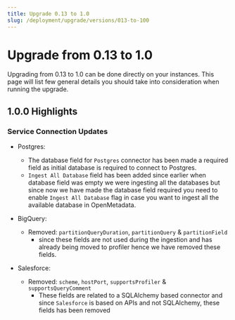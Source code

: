 ```yaml
---
title: Upgrade 0.13 to 1.0
slug: /deployment/upgrade/versions/013-to-100
---
```


# Upgrade from 0.13 to 1.0

Upgrading from 0.13 to 1.0 can be done directly on your instances. This page will list few general details you should take into consideration when running the upgrade.

## 1.0.0 Highlights

### Service Connection Updates

- Postgres:
  - The database field for `Postgres` connector has been made a required field as initial database is required to connect to Postgres.
  - `Ingest All Database` field has been added since earlier when database field was empty we were ingesting all the databases but since now we have made the database field required you need to enable `Ingest All Database` flag in case you want to ingest all the available database in OpenMetadata.

- BigQuery:
  - Removed: `partitionQueryDuration`, `partitionQuery` & `partitionField`
    - since these fields are not used during the ingestion and has already being moved to profiler hence we have removed these fields.

- Salesforce:
  - Removed: `scheme`, `hostPort`, `supportsProfiler` & `supportsQueryComment`
    - These fields are related to a SQLAlchemy based connector and since `Salesforce` is based on APIs and not SQLAlchemy, these fields has been removed